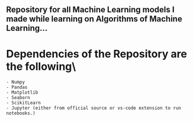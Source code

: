## Repository for all Machine Learning models I made while learning on Algorithms of Machine Learning...


# Dependencies of the Repository are the following\
    - Numpy
    - Pandas
    - Matplotlib
    - Seaborn
    - ScikitLearn
    - Jupyter (either from official source or vs-code extension to run notebooks.)
